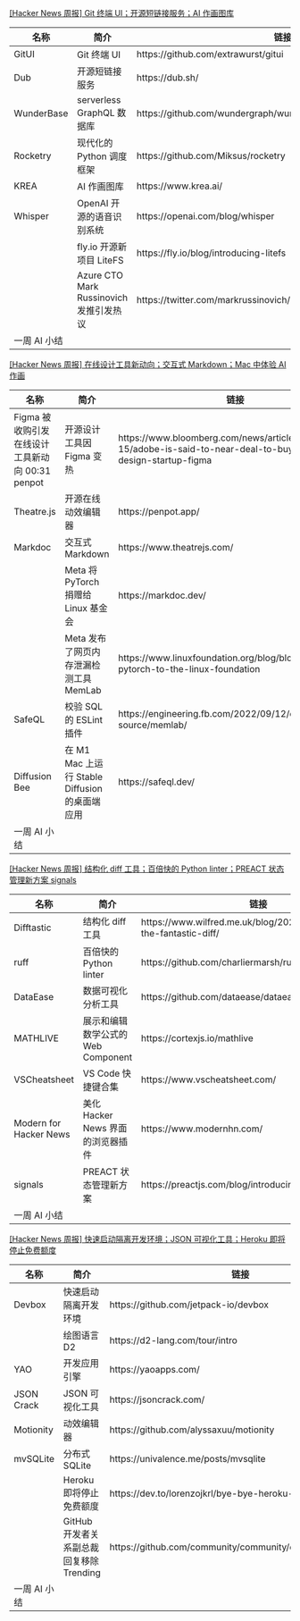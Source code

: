 

[[Hacker News 周报] Git 终端 UI；开源短链接服务；AI
作画图库](https://www.bilibili.com/video/BV1Je4y1r7B4)

<table>
  <theader>
    <th>名称</th>
    <th>简介</th>
    <th>链接</th>
  </theader><tbody>
    <tr>
      <td>GitUI</td>
      <td>Git 终端 UI</td>
      <td>https://github.com/extrawurst/gitui</td>
    </tr><tr>
      <td>Dub</td>
      <td>开源短链接服务</td>
      <td>https://dub.sh/</td>
    </tr><tr>
      <td>WunderBase</td>
      <td>serverless GraphQL 数据库</td>
      <td>https://github.com/wundergraph/wunderbase</td>
    </tr><tr>
      <td>Rocketry</td>
      <td>现代化的 Python 调度框架</td>
      <td>https://github.com/Miksus/rocketry</td>
    </tr><tr>
      <td>KREA</td>
      <td>AI 作画图库</td>
      <td>https://www.krea.ai/</td>
    </tr><tr>
      <td>Whisper</td>
      <td>OpenAI 开源的语音识别系统</td>
      <td>https://openai.com/blog/whisper</td>
    </tr><tr>
      <td></td>
      <td>fly.io 开源新项目 LiteFS</td>
      <td>https://fly.io/blog/introducing-litefs</td>
    </tr><tr>
      <td></td>
      <td>Azure CTO Mark Russinovich 发推引发热议</td>
      <td>https://twitter.com/markrussinovich/status/1571995117233504257</td>
    </tr><tr>
      <td>一周 AI 小结</td>
      <td></td>
      <td></td>
    </tr>
  </tbody>
</table>

[[Hacker News 周报] 在线设计工具新动向；交互式 Markdown；Mac 中体验 AI
作画](https://www.bilibili.com/video/BV1QP411H7rM)

<table>
  <theader>
    <th>名称</th>
    <th>简介</th>
    <th>链接</th>
  </theader><tbody>
    <tr>
      <td>Figma 被收购引发在线设计工具新动向 00:31 penpot</td>
      <td>开源设计工具因 Figma 变热</td>
      <td>https://www.bloomberg.com/news/articles/2022-09-15/adobe-is-said-to-near-deal-to-buy-online-design-startup-figma</td>
    </tr><tr>
      <td>Theatre.js</td>
      <td>开源在线动效编辑器</td>
      <td>https://penpot.app/</td>
    </tr><tr>
      <td>Markdoc</td>
      <td>交互式 Markdown</td>
      <td>https://www.theatrejs.com/</td>
    </tr><tr>
      <td></td>
      <td>Meta 将 PyTorch 捐赠给 Linux 基金会</td>
      <td>https://markdoc.dev/</td>
    </tr><tr>
      <td></td>
      <td>Meta 发布了网页内存泄漏检测工具 MemLab</td>
      <td>https://www.linuxfoundation.org/blog/blog/welcoming-pytorch-to-the-linux-foundation</td>
    </tr><tr>
      <td>SafeQL</td>
      <td>校验 SQL 的 ESLint 插件</td>
      <td>https://engineering.fb.com/2022/09/12/open-source/memlab/</td>
    </tr><tr>
      <td>Diffusion Bee</td>
      <td>在 M1 Mac 上运行 Stable Diffusion 的桌面端应用</td>
      <td>https://safeql.dev/</td>
    </tr><tr>
      <td>一周 AI 小结</td>
      <td></td>
      <td></td>
    </tr>
  </tbody>
</table>

[[Hacker News 周报] 结构化 diff 工具；百倍快的 Python linter；PREACT 状态管理新方案
signals](https://www.bilibili.com/video/BV1Pe4y187LV)

<table>
  <theader>
    <th>名称</th>
    <th>简介</th>
    <th>链接</th>
  </theader><tbody>
    <tr>
      <td>Difftastic</td>
      <td>结构化 diff 工具</td>
      <td>https://www.wilfred.me.uk/blog/2022/09/06/difftastic-the-fantastic-diff/</td>
    </tr><tr>
      <td>ruff</td>
      <td>百倍快的 Python linter</td>
      <td>https://github.com/charliermarsh/ruff</td>
    </tr><tr>
      <td>DataEase</td>
      <td>数据可视化分析工具</td>
      <td>https://github.com/dataease/dataease</td>
    </tr><tr>
      <td>MATHLIVE</td>
      <td>展示和编辑数学公式的 Web Component</td>
      <td>https://cortexjs.io/mathlive</td>
    </tr><tr>
      <td>VSCheatsheet</td>
      <td>VS Code 快捷键合集</td>
      <td>https://www.vscheatsheet.com/</td>
    </tr><tr>
      <td>Modern for Hacker News</td>
      <td>美化 Hacker News 界面的浏览器插件</td>
      <td>https://www.modernhn.com/</td>
    </tr><tr>
      <td>signals</td>
      <td>PREACT 状态管理新方案</td>
      <td>https://preactjs.com/blog/introducing-signals/</td>
    </tr><tr>
      <td>一周 AI 小结</td>
      <td></td>
      <td></td>
    </tr>
  </tbody>
</table>

[[Hacker News 周报] 快速启动隔离开发环境；JSON 可视化工具；Heroku
即将停止免费额度](https://www.bilibili.com/video/BV19e411g7qe)

<table>
  <theader>
    <th>名称</th>
    <th>简介</th>
    <th>链接</th>
  </theader><tbody>
    <tr>
      <td>Devbox</td>
      <td>快速启动隔离开发环境</td>
      <td>https://github.com/jetpack-io/devbox</td>
    </tr><tr>
      <td></td>
      <td>绘图语言 D2</td>
      <td>https://d2-lang.com/tour/intro</td>
    </tr><tr>
      <td>YAO</td>
      <td>开发应用引擎</td>
      <td>https://yaoapps.com/</td>
    </tr><tr>
      <td>JSON Crack</td>
      <td>JSON 可视化工具</td>
      <td>https://jsoncrack.com/</td>
    </tr><tr>
      <td>Motionity</td>
      <td>动效编辑器</td>
      <td>https://github.com/alyssaxuu/motionity</td>
    </tr><tr>
      <td>mvSQLite</td>
      <td>分布式 SQLite</td>
      <td>https://univalence.me/posts/mvsqlite</td>
    </tr><tr>
      <td></td>
      <td>Heroku 即将停止免费额度</td>
      <td>https://dev.to/lorenzojkrl/bye-bye-heroku-2npi</td>
    </tr><tr>
      <td></td>
      <td>GitHub 开发者关系副总裁回复移除 Trending</td>
      <td>https://github.com/community/community/discussions/31644</td>
    </tr><tr>
      <td>一周 AI 小结</td>
      <td></td>
      <td></td>
    </tr>
  </tbody>
</table>